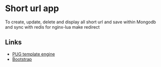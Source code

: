 # Short url app
To create, update, delete and display all short url and save within
Mongodb and sync with redis for nginx-lua make redirect

## Links
- [PUG template engine](http://jade-lang.com/)
- [Bootstrap](http://getbootstrap.com/components/)
